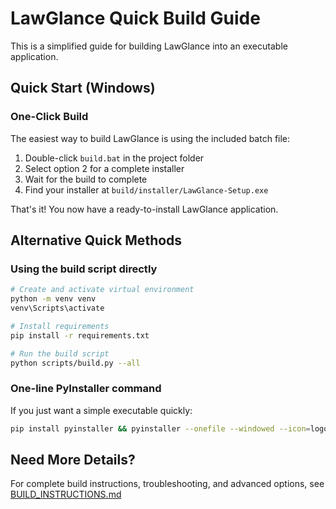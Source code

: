 # LawGlance Quick Build Guide

This is a simplified guide for building LawGlance into an executable application.

## Quick Start (Windows)

### One-Click Build

The easiest way to build LawGlance is using the included batch file:

1. Double-click `build.bat` in the project folder
2. Select option 2 for a complete installer
3. Wait for the build to complete
4. Find your installer at `build/installer/LawGlance-Setup.exe`

That's it! You now have a ready-to-install LawGlance application.

## Alternative Quick Methods

### Using the build script directly

```bash
# Create and activate virtual environment
python -m venv venv
venv\Scripts\activate

# Install requirements
pip install -r requirements.txt

# Run the build script
python scripts/build.py --all
```

### One-line PyInstaller command

If you just want a simple executable quickly:

```bash
pip install pyinstaller && pyinstaller --onefile --windowed --icon=logo/logo.ico app.py
```

## Need More Details?

For complete build instructions, troubleshooting, and advanced options, see [BUILD_INSTRUCTIONS.md](BUILD_INSTRUCTIONS.md)
